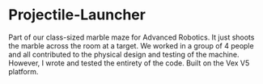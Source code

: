 # Projectile-Launcher

Part of our class-sized marble maze for Advanced Robotics. It just shoots the marble across the room at a target. We worked in a
group of 4 people and all contributed to the physical design and testing of the machine. However, I wrote and tested the entirety of the code.
Built on the Vex V5 platform.
